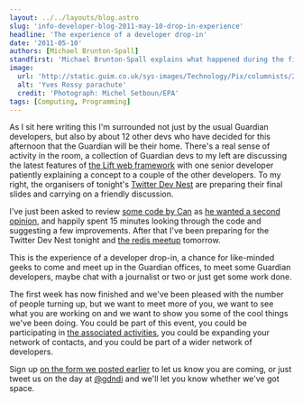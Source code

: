 ```yaml
---
layout: ../../layouts/blog.astro
slug: 'info-developer-blog-2011-may-10-drop-in-experience'
headline: 'The experience of a developer drop-in'
date: '2011-05-10'
authors: [Michael Brunton-Spall]
standfirst: 'Michael Brunton-Spall explains what happened during the first week of developer drop-ins and why you might want to sign up for the rest of the events'
image:
  url: 'http://static.guim.co.uk/sys-images/Technology/Pix/columnists/2011/5/10/1305022379994/Yves-Rossy-parachute-007.jpg'
  alt: 'Yves Rossy parachute'
  credit: 'Photograph: Michel Setboun/EPA'
tags: [Computing, Programming]
---
```


As I sit here writing this I'm surrounded not just by the usual Guardian developers, but also by about 12 other devs who have decided for this afternoon that the Guardian will be their home. There's a real sense of activity in the room, a collection of Guardian devs to my left are discussing the latest features of [the Lift web framework](http://liftweb.net) with one senior developer patiently explaining a concept to a couple of the other developers. To my right, the organisers of tonight's [Twitter Dev Nest](http://devnest.org/) are preparing their final slides and carrying on a friendly discussion.

I've just been asked to review [some code by Can](https://github.com/ocanbascil) as [he wanted a second opinion](http://twitter.com/#!/ocanbascil/status/65450385313251329), and happily spent 15 minutes looking through the code and suggesting a few improvements. After that I've been preparing for the Twitter Dev Nest tonight and [the redis meetup](http://www.meetup.com/Redis-London/events/17342904/) tomorrow.

This is the experience of a developer drop-in, a chance for like-minded geeks to come and meet up in the Guardian offices, to meet some Guardian developers, maybe chat with a journalist or two or just get some work done.

The first week has now finished and we've been pleased with the number of people turning up, but we want to meet more of you, we want to see what you are working on and we want to show you some of the cool things we've been doing. You could be part of this event, you could be participating in [the associated activities](http://www.guardian.co.uk/info/developer-blog/2011/apr/26/drop-in-events), you could be expanding your network of contacts, and you could be part of a wider network of developers.

Sign up [on the form we posted earlier](http://www.guardian.co.uk/info/developer-blog/2011/apr/11/drop-ins) to let us know you are coming, or just tweet us on the day at [@gdndi](http://twitter.com/#!/GDNdi) and we'll let you know whether we've got space.
